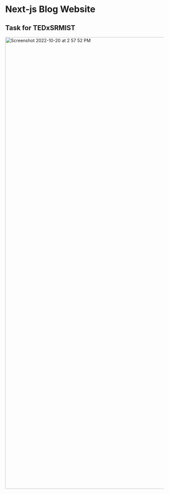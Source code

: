 

# Next-js Blog Website
## Task for TEDxSRMIST

<img width="1438" alt="Screenshot 2022-10-20 at 2 57 52 PM" src="https://user-images.githubusercontent.com/100466148/197005874-3389daee-a978-4ced-b67f-cb1b02881ea7.png">
